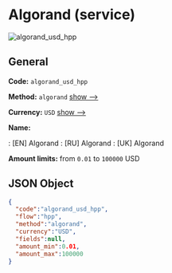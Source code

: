 
# Algorand (service) 
![algorand_usd_hpp](https://static.openfintech.io/payment_methods/algorand_usd_hpp/logo.svg?w=400&c=v0.59.26#w200)  

## General 
 
**Code:** `algorand_usd_hpp` 
 
**Method:** `algorand` 
 [show -->](/payment-methods/algorand/) 
 
**Currency:** `USD` [show -->](/currencies/USD/) 
 
**Name:** 
 
:	[EN] Algorand 
:	[RU] Algorand 
:	[UK] Algorand 
 
**Amount limits:** from `0.01` to `100000` USD 

## JSON Object 

```json
{
  "code":"algorand_usd_hpp",
  "flow":"hpp",
  "method":"algorand",
  "currency":"USD",
  "fields":null,
  "amount_min":0.01,
  "amount_max":100000
}
```  
